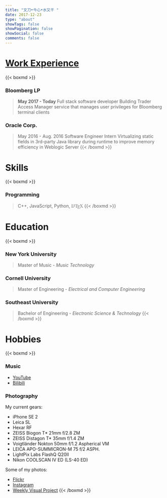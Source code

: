 ```yaml
---
title: "文刀•今心•水又干 "
date: 2017-12-23
type: "about"
showTags: false
showPagination: false
showSocial: false
comments: false
---
```


# [Work Experience](https://drive.google.com/file/d/1uNEZZE2rUJP2sUzg5x-zMvOvMyvzuAhY/view?usp=sharing)

{{< boxmd >}}
### Bloomberg LP 
>**May 2017 - Today** 
Full stack software developer
Building Trader Access Manager service that manages user privileges for Bloomberg terminal clients

### Oracle Corp.
>May 2016 - Aug. 2016
Software Engineer Intern
Virtualizing static fields in 3rd-party Java library during runtime to improve memory efficiency in Weblogic Server
{{< /boxmd >}}

# Skills

{{< boxmd >}}
### Programming
> C++, JavaScript, Python, <span class='texthtml' style="font-family: 'CMU Serif', cmr10, LMRoman10-Regular, 'Latin Modern Math', 'Nimbus Roman No9 L', 'Times New Roman', Times, serif;">L<span style="text-transform: uppercase; font-size: 0.75em; vertical-align: 0.25em; margin-left: -0.36em; margin-right: -0.15em; line-height: 1ex;">a</span>T<span style="text-transform: uppercase; vertical-align: -0.5ex; margin-left: -0.1667em; margin-right: -0.125em; line-height: 1ex;">e</span>X</span>
{{< /boxmd >}}

# Education

{{< boxmd >}}
### New York University
>Master of Music - _Music Technology_

### Cornell University
>Master of Engineering - _Electrical and Computer Engineering_

### Southeast University
>Bachelor of Engineering - _Electronic Science & Technology_
{{< /boxmd >}}

# Hobbies

{{< boxmd >}}

### Music

* [YouTube](https://www.youtube.com/user/daoxinzhishui/)
* [Bilibili](https://space.bilibili.com/2844586/)

### Photography

My current gears:

* iPhone SE 2
* Leica SL
* Hexar RF
* ZEISS Biogon T* 21mm f/2.8 ZM
* ZEISS Distagon T* 35mm f/1.4 ZM
* Voigtländer Nokton 50mm f/1.2 Aspherical VM
* LEICA APO-SUMMICRON-M 75 f/2 ASPH.
* LightPix Labs FlashQ Q20II
* Nikon COOLSCAN IV ED (LS-40 ED)

Some of my photos:

* [Flickr](https://www.flickr.com/photos/129774362@N07/)
* [Instagram](https://www.instagram.com/eznain/)
* [Weekly Visual Project](/en/gallery/)
{{< /boxmd >}}